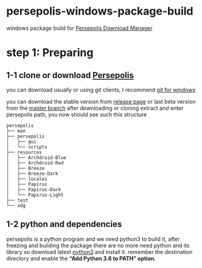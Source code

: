 # persepolis-windows-package-build
windows package build for [Persepolis Download Manager](https://github.com/persepolisdm/persepolis)

# step 1: Preparing
## 1-1 clone or download [Persepolis](https://github.com/persepolisdm/persepolis)

you can download usually or using git clients, I recommend [git for windows](https://git-scm.com/download/win)

you can download the stable version from [release page](https://github.com/persepolisdm/persepolis/releases) or last beta version from the [master branch](https://github.com/persepolisdm/persepolis/archive/master.zip) after downloading or cloning extract and enter persepolis path, you now should see such this structure
```
persepolis
├── man
├── persepolis
│   ├── gui
│   └── scripts
├── resources
│   ├── Archdroid-Blue
│   ├── Archdroid-Red
│   ├── Breeze
│   ├── Breeze-Dark
│   ├── locales
│   ├── Papirus
│   ├── Papirus-Dark
│   └── Papirus-Light
├── test
└── xdg
```
## 1-2 python and dependencies
persepolis is a python program and we need python3 to build it, after freezing and building the package there are no more need python and its library
so download latest [python3](https://www.python.org/downloads/windows/) and install it.
remember the destination directory and enable the **“Add Python 3.6 to PATH” option.**
